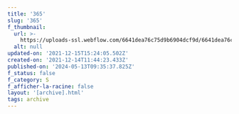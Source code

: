 ```yaml
---
title: '365'
slug: '365'
f_thumbnail:
  url: >-
    https://uploads-ssl.webflow.com/6641dea76c75d9b6904dcf9d/6641dea76c75d9b6904dd309_365.jpg
  alt: null
updated-on: '2021-12-15T15:24:05.502Z'
created-on: '2021-12-14T11:44:23.433Z'
published-on: '2024-05-13T09:35:37.825Z'
f_status: false
f_category: S
f_afficher-la-racine: false
layout: '[archive].html'
tags: archive
---
```



